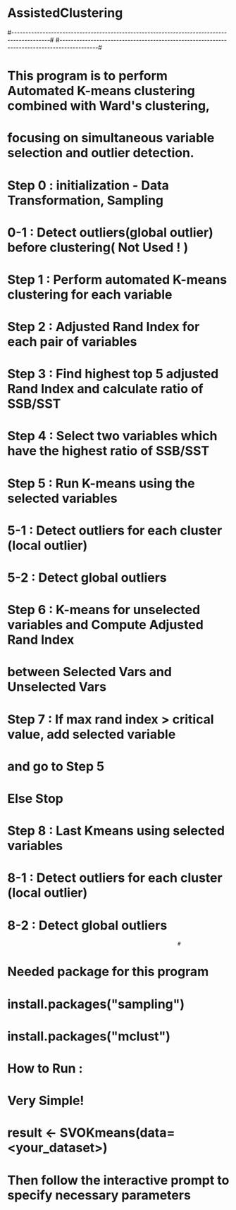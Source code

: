 # AssistedClustering
#-------------------------------------------------------------------------------------------#
#-------------------------------------------------------------------------------------------#
#  This program is to perform Automated K-means clustering combined with Ward's clustering, #
#  focusing on simultaneous variable selection and outlier detection.                       #
#                                                                                           #
# <Simultaneous Variable Selection and outlier detection for Automated K-means clustering>  # 
#                                                                                           #
#  Step 0 : initialization - Data Transformation, Sampling                                  #
#       0-1 : Detect outliers(global outlier) before clustering( Not Used ! )               #
#  Step 1 : Perform automated K-means clustering for each variable                          # 
#  Step 2 : Adjusted Rand Index for each pair of variables                                  #
#  Step 3 : Find highest top 5 adjusted Rand Index and calculate ratio of SSB/SST           #
#  Step 4 : Select two variables which have the highest ratio of SSB/SST                    #
#  Step 5 : Run K-means using the selected variables                                        #
#       5-1 : Detect outliers for each cluster (local outlier)                              #
#       5-2 : Detect global outliers                                                        #
#  Step 6 : K-means for unselected variables and  Compute Adjusted Rand Index               #
#           between Selected Vars and Unselected Vars                                       #
#  Step 7 : If max rand index > critical value, add selected variable                       #
#              and go to Step 5                                                             #
#           Else Stop                                                                       #
#  Step 8 : Last Kmeans using selected variables                                            #
#       8-1 : Detect outliers for each cluster (local outlier)                              #
#       8-2 : Detect global outliers                                                        #
                                                          #
#                                                                                           #  
#  Needed package for this program                                                          #
#    install.packages("sampling")                                                           #
#    install.packages("mclust")                                                             #
#                                                                                           #
#  How to Run :                                                                             #

# Very Simple!
#    result <- SVOKmeans(data=<your_dataset>)                                               #
#    Then follow the interactive prompt to specify necessary parameters                     #
